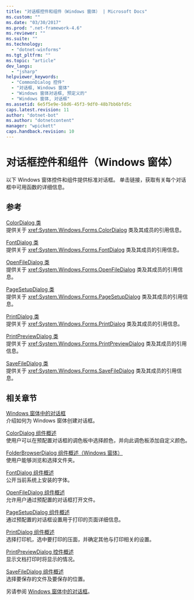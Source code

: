 ```yaml
---
title: "对话框控件和组件（Windows 窗体） | Microsoft Docs"
ms.custom: ""
ms.date: "03/30/2017"
ms.prod: ".net-framework-4.6"
ms.reviewer: ""
ms.suite: ""
ms.technology: 
  - "dotnet-winforms"
ms.tgt_pltfrm: ""
ms.topic: "article"
dev_langs: 
  - "jsharp"
helpviewer_keywords: 
  - "CommonDialog 控件"
  - "对话框, Windows 窗体"
  - "Windows 窗体对话框, 预定义的"
  - "Windows 窗体, 对话框"
ms.assetid: 6e5f5e9e-58d6-45f3-9df0-48b7bb6bfd5c
caps.latest.revision: 11
author: "dotnet-bot"
ms.author: "dotnetcontent"
manager: "wpickett"
caps.handback.revision: 10
---
```

# 对话框控件和组件（Windows 窗体）
以下 Windows 窗体控件和组件提供标准对话框。  单击链接，获取有关每个对话框中可用函数的详细信息。  
  
## 参考  
 [ColorDialog 类](frlrfSystemWindowsFormsColorDialogClassTopic)  
 提供关于 <xref:System.Windows.Forms.ColorDialog> 类及其成员的引用信息。  
  
 [FontDialog 类](frlrfSystemWindowsFormsFontDialogClassTopic)  
 提供关于 <xref:System.Windows.Forms.FontDialog> 类及其成员的引用信息。  
  
 [OpenFileDialog 类](frlrfSystemWindowsFormsOpenFileDialogClassTopic)  
 提供关于 <xref:System.Windows.Forms.OpenFileDialog> 类及其成员的引用信息。  
  
 [PageSetupDialog 类](frlrfSystemWindowsFormsPageSetupDialogClassTopic)  
 提供关于 <xref:System.Windows.Forms.PageSetupDialog> 类及其成员的引用信息。  
  
 [PrintDialog 类](frlrfSystemWindowsFormsPrintDialogClassTopic)  
 提供关于 <xref:System.Windows.Forms.PrintDialog> 类及其成员的引用信息。  
  
 [PrintPreviewDialog 类](frlrfSystemWindowsFormsPrintPreviewDialogClassTopic)  
 提供关于 <xref:System.Windows.Forms.PrintPreviewDialog> 类及其成员的引用信息。  
  
 [SaveFileDialog 类](frlrfSystemWindowsFormsSaveFileDialogClassTopic)  
 提供关于 <xref:System.Windows.Forms.SaveFileDialog> 类及其成员的引用信息。  
  
## 相关章节  
 [Windows 窗体中的对话框](../../../../docs/framework/winforms/dialog-boxes-in-windows-forms.md)  
 介绍如何为 Windows 窗体创建对话框。  
  
 [ColorDialog 组件概述](../../../../docs/framework/winforms/controls/colordialog-component-overview-windows-forms.md)  
 使用户可以在预配置对话框的调色板中选择颜色，并向此调色板添加自定义颜色。  
  
 [FolderBrowserDialog 组件概述（Windows 窗体）](../../../../docs/framework/winforms/controls/folderbrowserdialog-component-overview-windows-forms.md)  
 使用户能够浏览和选择文件夹。  
  
 [FontDialog 组件概述](../../../../docs/framework/winforms/controls/fontdialog-component-overview-windows-forms.md)  
 公开当前系统上安装的字体。  
  
 [OpenFileDialog 组件概述](../../../../docs/framework/winforms/controls/openfiledialog-component-overview-windows-forms.md)  
 允许用户通过预配置的对话框打开文件。  
  
 [PageSetupDialog 组件概述](../../../../docs/framework/winforms/controls/pagesetupdialog-component-overview-windows-forms.md)  
 通过预配置的对话框设置用于打印的页面详细信息。  
  
 [PrintDialog 组件概述](../../../../docs/framework/winforms/controls/printdialog-component-overview-windows-forms.md)  
 选择打印机，选中要打印的压面，并确定其他与打印相关的设置。  
  
 [PrintPreviewDialog 控件概述](../../../../docs/framework/winforms/controls/printpreviewdialog-control-overview-windows-forms.md)  
 显示文档打印时将显示的情况。  
  
 [SaveFileDialog 组件概述](../../../../docs/framework/winforms/controls/savefiledialog-component-overview-windows-forms.md)  
 选择要保存的文件及要保存的位置。  
  
 另请参阅 [Windows 窗体中的对话框](http://msdn.microsoft.com/library/2chz8edb%20\(v=vs.110\))。